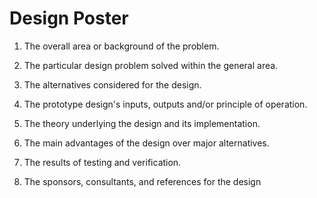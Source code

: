 # Design Poster
1. The overall area or background of the problem.

2. The particular design problem
solved within the general area.

3. The alternatives considered for the design.

4. The prototype design's inputs, outputs and/or principle of operation.

5. The theory underlying the design and its implementation.

6. The main advantages of the design over
major alternatives.

7. The results of testing and verification.

8. The sponsors, consultants, and references for the design

